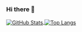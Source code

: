 ### Hi there 👋

<!--
**Suffoquer-fang/Suffoquer-fang** is a ✨ _special_ ✨ repository because its `README.md` (this file) appears on your GitHub profile.

Here are some ideas to get you started:

- 🔭 I’m currently working on ...
- 🌱 I’m currently learning ...
- 👯 I’m looking to collaborate on ...
- 🤔 I’m looking for help with ...
- 💬 Ask me about ...
- 📫 How to reach me: ...
- 😄 Pronouns: ...
- ⚡ Fun fact: ...
-->

<a href="https://github.com/li-plus">
  <img align="center" alt="GitHub Stats" src="https://github-readme-stats.vercel.app/api?username=Suffoquer-fang&show_icons=true&include_all_commits=true" />
</a>

<a href="https://github.com/li-plus">
  <img align="center" alt="Top Langs" src="https://github-readme-stats.vercel.app/api/top-langs/?username=Suffoquer-fang&layout=compact&langs_count=6&exclude_repo=undergrad" />
</a>
